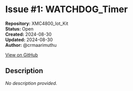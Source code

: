 # Issue #1: WATCHDOG_Timer

**Repository:** XMC4800_Iot_Kit  
**Status:** Open  
**Created:** 2024-08-30  
**Updated:** 2024-08-30  
**Author:** @crmaarimuthu  

[View on GitHub](https://github.com/Simtestlab/XMC4800_Iot_Kit/issues/1)

## Description

*No description provided.*